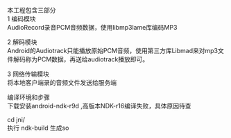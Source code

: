 本工程包含三部分 \
1 编码模块 \
   AudioRecord录音PCM音频数据，使用libmp3lame库编码MP3
   
2 解码模块 \
  Android的Audiotrack只能播放原始PCM音频，使用第三方库Libmad来对mp3文件解码称为PCM数据，再送给audiotrack播放即可。
  
3 网络传输模块 \
 将本地客户端录的音频文件发送给服务端

 
编译环境和步骤 \
  下载安装android-ndk-r9d ,高版本NDK-r16编译失败，具体原因待查

cd jni/ \
执行 ndk-build 生成so


